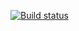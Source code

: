 [![Build status](https://ci.appveyor.com/api/projects/status/um5dx95t90stqgad?svg=true)](https://ci.appveyor.com/project/Sormat59/3-5-dz-bdd)